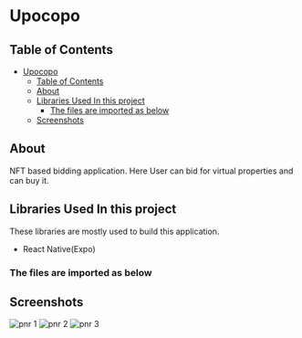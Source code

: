 # Upocopo

## Table of Contents

-   [Upocopo](#upocopo)
    -   [Table of Contents](#table-of-contents)
    -   [About](#about)
    -   [Libraries Used In this project ](#libraries-used-in-this-project-)
        -   [The files are imported as below](#the-files-are-imported-as-below)
    -   [Screenshots](#screenshots)

## About<a name = "about"></a>

NFT based bidding application. Here User can bid for virtual properties and can buy it.

## Libraries Used In this project <a name = "technologies"></a>

These libraries are mostly used to build this application.

-   React Native(Expo)

### The files are imported as below

## Screenshots<a name = "screenshots"></a>

![pnr 1](https://res.cloudinary.com/dtt3kvqkh/image/upload/v1676482860/upocopo-1_1_g4qspa.png "pnr 1")
![pnr 2](https://res.cloudinary.com/dtt3kvqkh/image/upload/v1676482860/upocopo-1_3_tgyuhu.png "pnr 2")
![pnr 3](https://res.cloudinary.com/dtt3kvqkh/image/upload/v1676482860/upocopo-1_2_jp7rt6.png "pnr 3")
